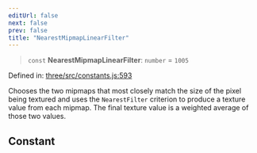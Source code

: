 ```yaml
---
editUrl: false
next: false
prev: false
title: "NearestMipmapLinearFilter"
---
```


> `const` **NearestMipmapLinearFilter**: `number` = `1005`

Defined in: [three/src/constants.js:593](https://github.com/DefinitelyMaybe/three-i18n/blob/fa57b79433d1c349ffb23a78727299c8d4190136/three/src/constants.js#L593)

Chooses the two mipmaps that most closely match the size of the pixel being textured and
uses the `NearestFilter` criterion to produce a texture value from each mipmap.
The final texture value is a weighted average of those two values.

## Constant
